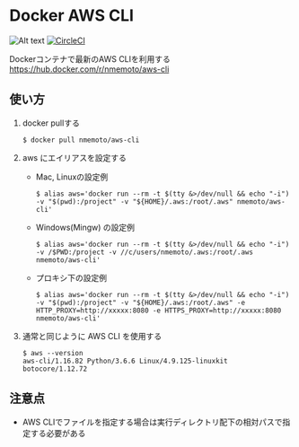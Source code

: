 # Docker AWS CLI
![Alt text](https://img.shields.io/badge/version-1.16.219-brightgreen.svg)
[![CircleCI](https://circleci.com/gh/nmemoto/docker-aws-cli/tree/master.svg?style=svg)](https://circleci.com/gh/nmemoto/docker-aws-cli/tree/master)

Dockerコンテナで最新のAWS CLIを利用する
https://hub.docker.com/r/nmemoto/aws-cli

## 使い方
1. docker pullする
    ```
    $ docker pull nmemoto/aws-cli
    ```
1. aws にエイリアスを設定する
    
    - Mac, Linuxの設定例
        ```
        $ alias aws='docker run --rm -t $(tty &>/dev/null && echo "-i") -v "$(pwd):/project" -v "${HOME}/.aws:/root/.aws" nmemoto/aws-cli'
        ```

    - Windows(Mingw) の設定例
        ```
        $ alias aws='docker run --rm -t $(tty &>/dev/null && echo "-i") -v /$PWD:/project -v //c/users/nmemoto/.aws:/root/.aws nmemoto/aws-cli'
        ```

    - プロキシ下の設定例
        ```
        $ alias aws='docker run --rm -t $(tty &>/dev/null && echo "-i") -v "$(pwd):/project" -v "${HOME}/.aws:/root/.aws" -e HTTP_PROXY=http://xxxxx:8080 -e HTTPS_PROXY=http://xxxxx:8080 nmemoto/aws-cli'
        ```

1. 通常と同じように AWS CLI を使用する
    ```
    $ aws --version
    aws-cli/1.16.82 Python/3.6.6 Linux/4.9.125-linuxkit botocore/1.12.72
    ```

## 注意点
- AWS CLIでファイルを指定する場合は実行ディレクトリ配下の相対パスで指定する必要がある
